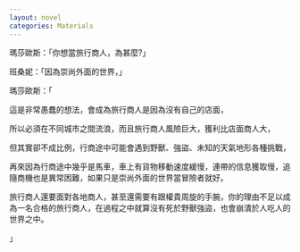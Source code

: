 ```yaml
---
layout: novel
categories: Materials
---
```


瑪莎歐斯：「你想當旅行商人，為甚麼?」  

班桑妮：「因為崇尚外面的世界，」  

瑪莎歐斯：「  

這是非常愚蠢的想法，會成為旅行商人是因為沒有自己的店面，  

所以必須在不同城市之間流浪，而且旅行商人風險巨大，獲利比店面商人大，  

但其實卻不成比例，行商途中可能會遇到野獸、強盜、未知的天氣地形各種挑戰，  

再來因為行商途中幾乎是馬車，車上有貨物移動速度緩慢，連帶的信息獲取慢，追隨商機也是異常困難，如果只是崇尚外面的世界當冒險者就好。  

旅行商人還要面對各地商人，甚至還需要有跟權貴周旋的手腕，你的理由不足以成為一名合格的旅行商人，在過程之中就算沒有死於野獸強盜，也會崩潰於人吃人的世界之中。  

」
